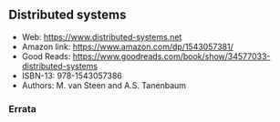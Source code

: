 ## Distributed systems

- Web: https://www.distributed-systems.net
- Amazon link: https://www.amazon.com/dp/1543057381/
- Good Reads: https://www.goodreads.com/book/show/34577033-distributed-systems
- ISBN-13: 978-1543057386
- Authors: M. van Steen and A.S. Tanenbaum

### Errata
